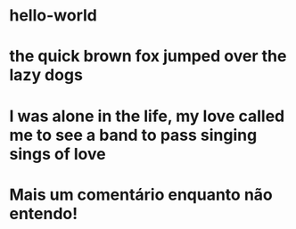 # hello-world
# the quick brown fox jumped over the lazy dogs
# I was alone in the life, my love called me to see a band to pass singing sings of love
# Mais um comentário enquanto não entendo!
